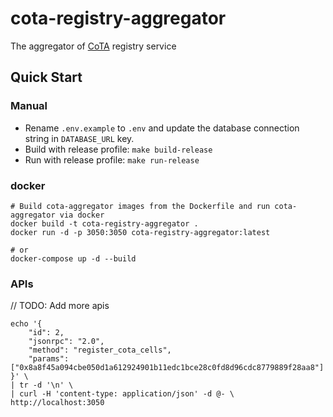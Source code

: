 # cota-registry-aggregator

The aggregator of [CoTA](https://talk.nervos.org/t/rfc-cota-a-compact-token-aggregator-standard-for-extremely-low-cost-nfts-and-fts/6338) registry service

## Quick Start

### Manual

- Rename `.env.example` to `.env` and update the database connection string in `DATABASE_URL` key.
- Build with release profile: `make build-release`
- Run with release profile: `make run-release`

### docker

```shell
# Build cota-aggregator images from the Dockerfile and run cota-aggregator via docker
docker build -t cota-registry-aggregator .
docker run -d -p 3050:3050 cota-registry-aggregator:latest

# or
docker-compose up -d --build
```

### APIs

// TODO: Add more apis

```shell
echo '{
    "id": 2,
    "jsonrpc": "2.0",
    "method": "register_cota_cells",
    "params": ["0x8a8f45a094cbe050d1a612924901b11edc1bce28c0fd8d96cdc8779889f28aa8"]
}' \
| tr -d '\n' \
| curl -H 'content-type: application/json' -d @- \
http://localhost:3050
```
